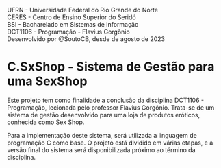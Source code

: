  UFRN - Universidade Federal do Rio Grande do Norte \
 CERES  - Centro de Ensino Superior do Seridó \
 BSI - Bacharelado em Sistemas de Informação \
 DCT1106 - Programação - Flavius Gorgônio \
 Desenvolvido por @SoutoCB, desde de agosto de 2023 


# C.SxShop - Sistema de Gestão para uma SexShop 
Este projeto tem como finalidade a conclusão da disciplina DCT1106 - Programação, lecionada pelo professor Flavius Gorgônio. Trata-se de um sistema de gestão desenvolvido para uma loja de produtos eróticos, conhecida como Sex Shop.

Para a implementação deste sistema, será utilizada a linguagem de programação C como base. O projeto está dividido em várias etapas, e a versão final do sistema será disponibilizada próximo ao término da disciplina.

